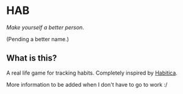 HAB
===

_Make yourself a better person._

(Pending a better name.)

## What is this?

A real life game for tracking habits. Completely inspired by [Habitica](habitica.com).

More information to be added when I don't have to go to work :/
